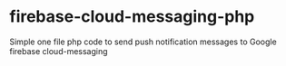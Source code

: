 # firebase-cloud-messaging-php
Simple one file php code to send push notification messages to Google firebase cloud-messaging
